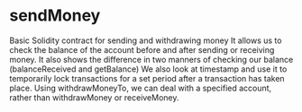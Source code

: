 # sendMoney
Basic Solidity contract for sending and withdrawing money
It allows us to check the balance of the account before and after sending or receiving money.
It also shows the difference in two manners of checking our balance (balanceReceived and getBalance)
We also look at timestamp and use it to temporarily lock transactions for a set period after a transaction has taken place.
Using withdrawMoneyTo, we can deal with a specified account, rather than withdrawMoney or receiveMoney.
